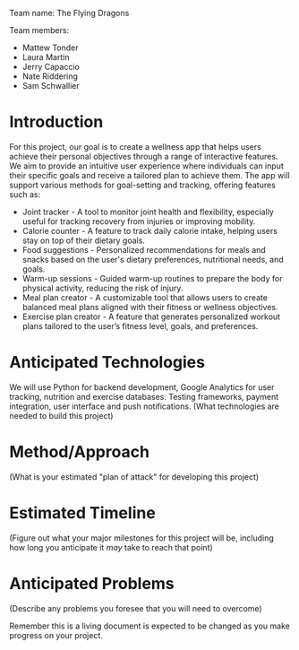 Team name: The Flying Dragons

Team members:
* Mattew Tonder
* Laura Martin
* Jerry Capaccio
* Nate Riddering
* Sam Schwallier

# Introduction

For this project, our goal is to create a wellness app that helps users achieve their personal objectives through a range of interactive features. We aim to provide an intuitive user experience where individuals can input their specific goals and receive a tailored plan to achieve them. The app will support various methods for goal-setting and tracking, offering features such as:

* Joint tracker - A tool to monitor joint health and flexibility, especially useful for tracking recovery from injuries or improving mobility.
* Calorie counter - A feature to track daily calorie intake, helping users stay on top of their dietary goals.
* Food suggestions - Personalized recommendations for meals and snacks based on the user's dietary preferences, nutritional needs, and goals.
* Warm-up sessions - Guided warm-up routines to prepare the body for physical activity, reducing the risk of injury.
* Meal plan creator - A customizable tool that allows users to create balanced meal plans aligned with their fitness or wellness objectives.
* Exercise plan creator - A feature that generates personalized workout plans tailored to the user’s fitness level, goals, and preferences.

# Anticipated Technologies

We will use Python for backend development, Google Analytics for user tracking, nutrition and exercise databases. Testing frameworks, payment integration, user interface and push notifications.
(What technologies are needed to build this project)

# Method/Approach

(What is your estimated "plan of attack" for developing this project)

# Estimated Timeline

(Figure out what your major milestones for this project will be, including how long you anticipate it *may* take to reach that point)

# Anticipated Problems

(Describe any problems you foresee that you will need to overcome)

Remember this is a living document is expected to be changed as you make progress on your project.
